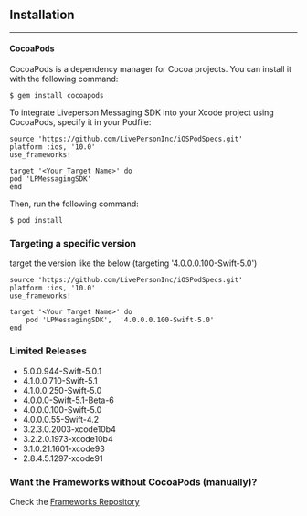 Installation
------------
----------
#### CocoaPods

CocoaPods is a dependency manager for Cocoa projects. You can install it with the following command:

    $ gem install cocoapods

To integrate Liveperson Messaging SDK into your Xcode project using CocoaPods, specify it in your Podfile:

    source 'https://github.com/LivePersonInc/iOSPodSpecs.git'
    platform :ios, '10.0'
    use_frameworks!

    target '<Your Target Name>' do
    pod 'LPMessagingSDK'
    end

Then, run the following command:

    $ pod install


### Targeting a specific version
target the version like the below (targeting '4.0.0.0.100-Swift-5.0')

    source 'https://github.com/LivePersonInc/iOSPodSpecs.git'
    platform :ios, '10.0'
    use_frameworks!

    target '<Your Target Name>' do
        pod 'LPMessagingSDK',  '4.0.0.0.100-Swift-5.0'
    end

### Limited Releases
* 5.0.0.944-Swift-5.0.1
* 4.1.0.0.710-Swift-5.1
* 4.1.0.0.250-Swift-5.0
* 4.0.0.0-Swift-5.1-Beta-6
* 4.0.0.0.100-Swift-5.0
* 4.0.0.0.55-Swift-4.2
* 3.2.3.0.2003-xcode10b4
* 3.2.2.0.1973-xcode10b4
* 3.1.0.21.1601-xcode93
* 2.8.4.5.1297-xcode91


### Want the Frameworks without CocoaPods (manually)?
Check the [Frameworks Repository](https://github.com/LivePersonInc/iOSFrameworks)
